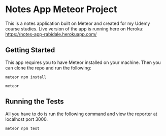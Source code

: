 # Notes App Meteor Project

This is a notes application built on Meteor and created for my Udemy course studies. Live version of the app is running here on Heroku:
https://notes-app-rabidale.herokuapp.com/

## Getting Started

This app requires you to have Meteor installed on your machine. Then you can clone the repo and run the following:

```
meteor npm install
```

```
meteor
```

## Running the Tests

All you have to do is run the following command and view the reporter at localhost port 3000.

```
meteor npm test
```
